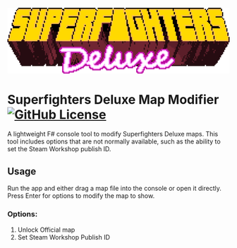 [![Superfighters Deluxe Logo](img/SFD_titleLoop.gif)](https://www.superfightersdeluxe.com)

# Superfighters Deluxe Map Modifier [![GitHub License](https://img.shields.io/github/license/dsafxP/SFDMapModifier?style=flat)](LICENSE)

A lightweight F# console tool to modify Superfighters Deluxe maps. This tool includes options that are not normally available, such as the ability to set the Steam Workshop publish ID.

## Usage

Run the app and either drag a map file into the console or open it directly. Press Enter for options to modify the map to show.

### Options:
1. Unlock Official map
2. Set Steam Workshop Publish ID
